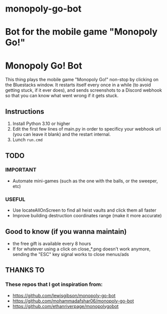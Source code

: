 # monopoly-go-bot
Bot for the mobile game "Monopoly Go!"
=======
# Monopoly Go! Bot

This thing plays the mobile game "Monopoly Go!" non-stop by clicking on the Bluestacks window. It restarts itself every once in a while (to avoid getting stuck, if it ever does), and sends screenshots to a Discord webhook so that you can know what went wrong if it gets stuck.

## Instructions

1) Install Python 3.10 or higher
2) Edit the first few lines of main.py in order to specificy your webhook url (you can leave it blank) and the restart internal.
3) Lunch `run.cmd`

## TODO

### IMPORTANT
- Automate mini-games (such as the one with the balls, or the sweeper, etc)

### USEFUL
- Use locateAllOnScreen to find all heist vaults and click them all faster
- Improve building destruction coordinates range (make it more accurate)


## Good to know (if you wanna maintain) 

- the free gift is available every 8 hours
- If for whatever using a click on close_*.png doesn't work anymore, sending the "ESC" key signal works to close menus/ads

## THANKS TO

### These repos that I got inspiration from:
- https://github.com/lewisgibson/monopoly-go-bot
- https://github.com/mohammadafshar06/monopoly-go-bot
- https://github.com/ethanriverpage/monopolygobot
